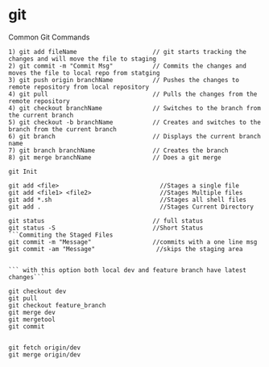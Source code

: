 # git

Common Git Commands 

```
1) git add fileName                     // git starts tracking the changes and will move the file to staging 
2) git commit -m "Commit Msg"           // Commits the changes and moves the file to local repo from statging
3) git push origin branchName           // Pushes the changes to remote repository from local repository 
4) git pull                             // Pulls the changes from the remote repository
4) git checkout branchName              // Switches to the branch from the current branch 
5) git checkout -b branchName           // Creates and switches to the branch from the current branch 
6) git branch                           // Displays the current branch name    
7) git branch branchName                // Creates the branch 
8) git merge branchName                 // Does a git merge 
```

```Initialising Repository
git Init
```
```Staging Files
git add <file>                            //Stages a single file
git add <file1> <file2>                   //Stages Multiple files
git add *.sh                              //Stages all shell files
git add .                                 //Stages Current Directory
```
```Viewing the status
git status                              // full status
git status -S                           //Short Status
```Commiting the Staged Files
git commit -m "Message"                 //commits with a one line msg
git commit -am "Message"                 //skips the staging area
```
```Removing or moving files

``` with this option both local dev and feature branch have latest changes```

git checkout dev
git pull
git checkout feature_branch
git merge dev
git mergetool
git commit


git fetch origin/dev
git merge origin/dev
